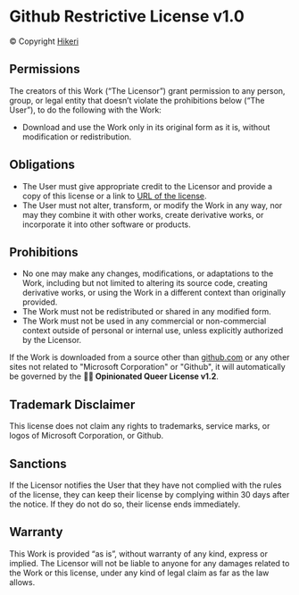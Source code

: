 # Github Restrictive License v1.0

© Copyright [Hikeri]()

## Permissions

The creators of this Work (“The Licensor”) grant permission to any person, group, or legal entity that doesn’t violate the prohibitions below (“The User”), to do the following with the Work:

- Download and use the Work only in its original form as it is, without modification or redistribution.

## Obligations

- The User must give appropriate credit to the Licensor and provide a copy of this license or a link to [URL of the license](https://github.com/hikeri/Ripify/blob/main/LICENSE.md).
- The User must not alter, transform, or modify the Work in any way, nor may they combine it with other works, create derivative works, or incorporate it into other software or products.

## Prohibitions

- No one may make any changes, modifications, or adaptations to the Work, including but not limited to altering its source code, creating derivative works, or using the Work in a different context than originally provided.
- The Work must not be redistributed or shared in any modified form.
- The Work must not be used in any commercial or non-commercial context outside of personal or internal use, unless explicitly authorized by the Licensor.

If the Work is downloaded from a source other than [github.com](https://github.com) or any other sites not related to "Microsoft Corporation" or "Github", it will automatically be governed by the **🏳️‍🌈 Opinionated Queer License v1.2**.

## Trademark Disclaimer

This license does not claim any rights to trademarks, service marks, or logos of Microsoft Corporation, or Github.

## Sanctions

If the Licensor notifies the User that they have not complied with the rules of the license,
they can keep their license by complying within 30 days after the notice.
If they do not do so, their license ends immediately.

## Warranty

This Work is provided “as is”, without warranty of any kind, express or implied.
The Licensor will not be liable to anyone for any damages related to the Work or this license,
under any kind of legal claim as far as the law allows.
